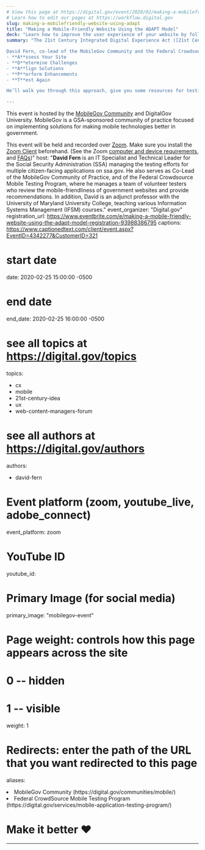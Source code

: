 ```yaml
---
# View this page at https://digital.gov/event/2020/02/making-a-mobilefriendly-website-using-adapt
# Learn how to edit our pages at https://workflow.digital.gov
slug: making-a-mobilefriendly-website-using-adapt
title: "Making a Mobile-Friendly Website Using the ADAPT Model"
deck: "Learn how to improve the user experience of your website by following the ADAPT Model to enhance the performance of your content on cellular networks or mobile devices."
summary: "The 21st Century Integrated Digital Experience Act ([21st Century IDEA](https://digital.gov/resources/21st-century-integrated-digital-experience-act/)) requires federal websites to be “fully functional and usable on common mobile devices.” Mobile-friendliness, however, can mean a variety of things, depending on the perspective of a user.

David Fern, co-lead of the MobileGov Community and the Federal Crowdsource Mobile Testing Program, knows a lot about making websites and content mobile-friendly. This webinar gives you insights into his approach—the ADAPT Model—which looks to ensure that websites are mobile-friendly: 
- **A**ssess Your Site
- **D**etermine Challenges
- **A**lign Solutions
- **P**erform Enhancements
- **T**est Again

He’ll walk you through this approach, give you some resources for testing your site or content, and answer any questions that you have about mobile-friendliness.

---
```


This event is hosted by the [MobileGov Community](https://digital.gov/communities/mobile/) and DigitalGov University. MobileGov is a GSA-sponsored community of practice focused on implementing solutions for making mobile technologies better in government.

This event will be held and recorded over [Zoom](https://www.zoom.us/). Make sure you install the [Zoom Client](https://zoom.us/download#client&#95;4meeting) beforehand. (See the Zoom [computer and device requirements](https://support.zoom.us/hc/en-us/articles/201362023-System-Requirements-for-PC-Mac-and-Linux), and [FAQs](https://support.zoom.us/hc/en-us/sections/200277708-Frequently-Asked-Questions))"
host: "**David Fern** is an IT Specialist and Technical Leader for the Social Security Administration (SSA) managing the testing efforts for multiple citizen-facing applications on ssa.gov. He also serves as Co-Lead of the MobileGov Community of Practice, and of the Federal Crowdsource Mobile Testing Program, where he manages a team of volunteer testers who review the mobile-friendliness of government websites and provide recommendations. In addition, David is an adjunct professor with the University of Maryland University College, teaching various Information Systems Management (IFSM) courses."
event_organizer: "Digital.gov"
registration_url: https://www.eventbrite.com/e/making-a-mobile-friendly-website-using-the-adapt-model-registration-93988386795 
captions: https://www.captionedtext.com/client/event.aspx?EventID=4342277&CustomerID=321

# start date
date: 2020-02-25 15:00:00 -0500

# end date
end_date: 2020-02-25 16:00:00 -0500

# see all topics at https://digital.gov/topics
topics: 
  - cx
  - mobile
  - 21st-century-idea
  - ux
  - web-content-managers-forum

# see all authors at https://digital.gov/authors
authors: 
  - david-fern

# Event platform (zoom, youtube_live, adobe_connect)
event_platform: zoom

# YouTube ID
youtube_id: 

# Primary Image (for social media)
primary_image: "mobilegov-event"

# Page weight: controls how this page appears across the site
# 0 -- hidden
# 1 -- visible
weight: 1

# Redirects: enter the path of the URL that you want redirected to this page
aliases: 
<li>MobileGov Community (https://digital.gov/communities/mobile/)
<li>Federal CrowdSource Mobile Testing Program (https://digital.gov/services/mobile-application-testing-program/)

# Make it better ♥
---
